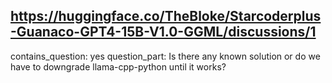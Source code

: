 ## https://huggingface.co/TheBloke/Starcoderplus-Guanaco-GPT4-15B-V1.0-GGML/discussions/1

contains_question: yes
question_part: Is there any known solution or do we have to downgrade llama-cpp-python until it works?